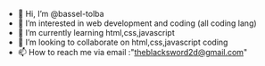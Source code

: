 - 👋 Hi, I’m @bassel-tolba
- 👀 I’m interested in web development and coding (all coding lang)
- 🌱 I’m currently learning html,css,javascript
- 💞️ I’m looking to collaborate on html,css,javascript coding
- 📫 How to reach me via email :"theblacksword2d@gmail.com"

<!---
bassel-tolba/bassel-tolba is a ✨ special ✨ repository because its `README.md` (this file) appears on your GitHub profile.
You can click the Preview link to take a look at your changes.
--->
